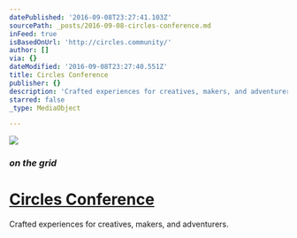 ```yaml
---
datePublished: '2016-09-08T23:27:41.103Z'
sourcePath: _posts/2016-09-08-circles-conference.md
inFeed: true
isBasedOnUrl: 'http://circles.community/'
author: []
via: {}
dateModified: '2016-09-08T23:27:40.551Z'
title: Circles Conference
publisher: {}
description: 'Crafted experiences for creatives, makers, and adventurers.'
starred: false
_type: MediaObject

---
```

![](https://the-grid-user-content.s3-us-west-2.amazonaws.com/1f4e81fc-6cae-45c3-9bc5-9fb84dcacbb2.png)

### _on the grid_

# [Circles Conference][0]

Crafted experiences for creatives, makers, and adventurers.

[0]: http://circles.community/ "Circles Conf Community"